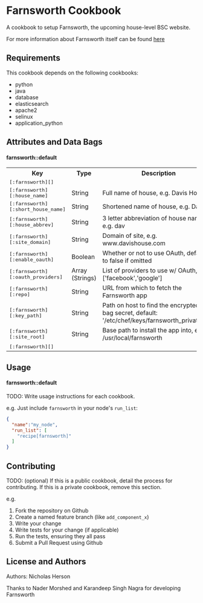 Farnsworth Cookbook
===================
A cookbook to setup Farnsworth, the upcoming house-level BSC website.

For more information about Farnsworth itself can be found [here](https://github.com/knagra/farnsworth)


Requirements
------------
This cookbook depends on the following cookbooks:
- python
- java
- database
- elasticsearch
- apache2
- selinux
- application_python

Attributes and Data Bags
----------

#### farnsworth::default
<table>
  <tr>
    <th>Key</th>
    <th>Type</th>
    <th>Description</th>
  </tr>
  <tr>
    <td><tt>[:farnsworth][]</tt></td>
    <td></td>
    <td></td>
  </tr>
  <tr>
    <td><tt>[:farnsworth][:house_name]</tt></td>
    <td>String</td>
    <td>Full name of house, e.g. Davis House</td>
  </tr>  
    <tr>
    <td><tt>[:farnsworth][:short_house_name]</tt></td>
    <td>String</td>
    <td>Shortened name of house, e.g. Davis</td>
  </tr>
    <tr>
    <td><tt>[:farnsworth][:house_abbrev]</tt></td>
    <td>String</td>
    <td>3 letter abbreviation of house name, e.g. dav</td>
  </tr>
    <tr>
    <td><tt>[:farnsworth][:site_domain]</tt></td>
    <td>String</td>
    <td>Domain of site, e.g. www.davishouse.com</td>
  </tr>
    <tr>
    <td><tt>[:farnsworth][:enable_oauth]</tt></td>
    <td>Boolean</td>
    <td>Whether or not to use OAuth, defaults to false if omitted</td>
  </tr>
    <tr>
    <td><tt>[:farnsworth][:oauth_providers]</tt></td>
    <td>Array (Strings)</td>
    <td>List of providers to use w/ OAuth, e.g. ['facebook','google']</td>
  </tr>
    <tr>
    <td><tt>[:farnsworth][:repo]</tt></td>
    <td>String</td>
    <td>URL from which to fetch the Farnsworth app</td>
  </tr>
    <tr>
    <td><tt>[:farnsworth][:key_path]</tt></td>
    <td>String</td>
    <td>Path on host to find the encrypted data bag secret, default: '/etc/chef/keys/farnsworth_private.key'</td>
  </tr>
    <tr>
    <td><tt>[:farnsworth][:site_root]</tt></td>
    <td>String</td>
    <td>Base path to install the app into, e.g. /usr/local/farnsworth</td>
  </tr>
    <tr>
    <td><tt>[:farnsworth][]</tt></td>
    <td></td>
    <td></td>
  </tr>
</table>

Usage
-----
#### farnsworth::default
TODO: Write usage instructions for each cookbook.

e.g.
Just include `farnsworth` in your node's `run_list`:

```json
{
  "name":"my_node",
  "run_list": [
    "recipe[farnsworth]"
  ]
}
```

Contributing
------------
TODO: (optional) If this is a public cookbook, detail the process for contributing. If this is a private cookbook, remove this section.

e.g.
1. Fork the repository on Github
2. Create a named feature branch (like `add_component_x`)
3. Write your change
4. Write tests for your change (if applicable)
5. Run the tests, ensuring they all pass
6. Submit a Pull Request using Github

License and Authors
-------------------
Authors: Nicholas Herson

Thanks to Nader Morshed and Karandeep Singh Nagra for developing Farnsworth
